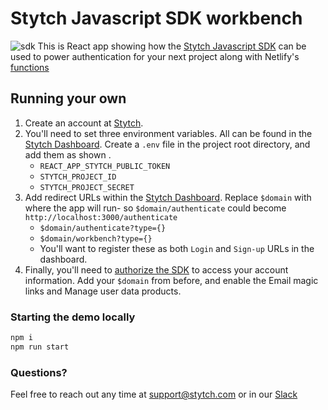 # Stytch Javascript SDK workbench
![sdk](https://user-images.githubusercontent.com/100632220/169575067-d9410b44-f10a-4ef3-af42-311817f4e595.png)
This is React app showing how the
[Stytch Javascript SDK](https://stytch.com/docs/sdks/javascript-sdk)
can be used to power authentication for your next project along with
Netlify's [functions](https://www.netlify.com/products/functions/)


## Running your own

1. Create an account at [Stytch](https://stytch.com).
2. You'll need to set three environment variables. All can be found in the
   [Stytch Dashboard](https://stytch.com/dashboard/api-keys).
   Create a `.env` file in the project root directory, and add them as shown .
   - `REACT_APP_STYTCH_PUBLIC_TOKEN`
   - `STYTCH_PROJECT_ID`
   - `STYTCH_PROJECT_SECRET`
3. Add redirect URLs within the [Stytch Dashboard](https://stytch.com/dashboard/redirect-urls). Replace `$domain` with where the app will run- so `$domain/authenticate` could become `http://localhost:3000/authenticate`
   - `$domain/authenticate?type={}`
   - `$domain/workbench?type={}`
   - You'll want to register these as both `Login` and `Sign-up` URLs in the dashboard.
4. Finally, you'll need to [authorize the SDK](https://stytch.com/dashboard/sdk-configuration) to access your account information.
   Add your `$domain` from before, and enable the Email magic links and Manage user data products.

### Starting the demo locally

```bash
npm i
npm run start
```

### Questions?

Feel free to reach out any time at support@stytch.com or in our [Slack](https://join.slack.com/t/stytch/shared_invite/zt-nil4wo92-jApJ9Cl32cJbEd9esKkvyg)
